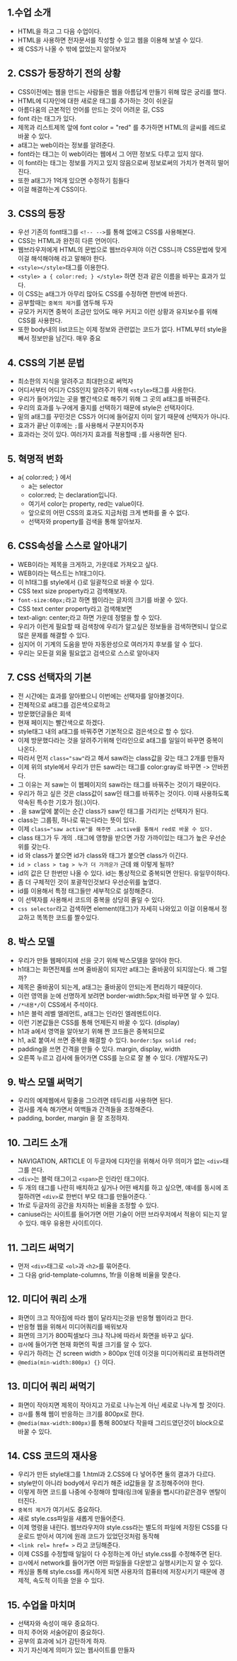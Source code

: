 ## 1.수업 소개
- HTML을 하고 그 다음 수업이다.
- HTML을 사용하면 전자문서를 작성할 수 있고 웹을 이용해 보낼 수 있다.
- 왜 CSS가 나올 수 밖에 없었는지 알아보자

## 2. CSS가 등장하기 전의 상황
- CSS이전에는 웹을 만드는 사람들은 웹을 아름답게 만들기 위해 많은 궁리를 했다.
- HTML에 디자인에 대한 새로운 태그를 추가하는 것이 쉬운길
- 아름다움의 근본적인 언어를 만드는 것이 어려운 길, CSS
- font 라는 태그가 있다.
- 제목과 리스트제목 앞에 font color = "red" 를 추가하면 HTML의 글씨를 레드로 바꿀 수 있다.
- a태그는 web이라는 정보를 알려준다.
- font라는 태그는 이 web이라는 웹에서 그 어떤 정보도 다루고 있지 않다.
- 이 font라는 태그는 정보를 가지고 있지 않음으로써 정보로써의 가치가 현격히 떨어진다.
- 또한 a태그가 1억개 있으면 수정하기 힘들다
- 이걸 해결하는게 CSS이다.

## 3. CSS의 등장
- 우선 기존의 font태그를 `<!-- -->`를 통해 없애고 CSS를 사용해본다.
- CSS는 HTML과 완전히 다른 언어이다.
- 웹브라우저에게 HTML의 문법으로 웹브라우저야 이건 CSS니까 CSS문법에 맞게 이걸 해석해야해 라고 말해야 한다.
- `<style></style>`태그를 이용한다. 
- `<style> a { color:red; } </style>` 하면 전과 같은 이름을 바꾸는 효과가 있다.
- 이 CSS는 a태그가 아무리 많아도 CSS를 수정하면 한번에 바뀐다.
- 공부할때는 `중복의 제거`를 염두해 두자
- 규모가 커지면 중복이 조금만 있어도 매우 커지고 이런 상황과 유지보수를 위해 CSS를 사용한다.
- 또한 body내의 list코드는 이제 정보와 관련없는 코드가 없다. HTML부터 style을 빼서 정보만을 남긴다. 매우 중요

## 4. CSS의 기본 문법
- 최소한의 지식을 알려주고 최대한으로 써먹자
- 어디서부터 어디가 CSS인지 알려주기 위해 `<style>`태그를 사용한다.
- 우리가 들어가있는 곳을 빨간색으로 해주기 위해 그 곳의 a태그를 바꿔준다.
- 우리의 효과를 누구에게 줄지를 선택하기 때문에 style은 선택자이다.
- 밑의 a태그를 꾸민것은 CSS가 어디에 들어갈지 이미 알기 때문에 선택자가 아니다.
- 효과가 끝난 이후에는 `;`를 사용해서 구분지어주자
- 효과라는 것이 있다. 여러가지 효과를 적용할때 `;`를 사용하면 된다.

## 5. 혁명적 변화
- a{ color:red; } 에서
  - a는 selector 
  - color:red; 는 declaration입니다. 
  - 여기서 color는 property, red는 value이다.
  - 앞으로의 어떤 CSS의 효과도 지금처럼 크게 변화를 줄 수 없다.
  - 선택자와 property를 검색을 통해 알아보자.

## 6. CSS속성을 스스로 알아내기
- WEB이라는 제목을 크게하고, 가운데로 가져오고 싶다.
- WEB이라는 텍스트는 h1태그이다. 
- 이 h1태그를 style에서 {}로 일괄적으로 바꿀 수 있다.
- CSS text size property라고 검색해보자.
- `font-size:60px;`라고 하면 웹이라는 글자의 크기를 바꿀 수 있다.
- CSS text center property라고 검색해보면
- text-align: center;라고 하면 가운데 정렬을 할 수 있다.
- 우리가 이런게 필요할 때 검색창에 우리가 알고싶은 정보들을 검색하면되니 앞으로 많은 문제를 해결할 수 있다.
- 심지어 이 기계의 도움을 받아 자동완성으로 여러가지 후보를 알 수 있다.
- 우리는 모든걸 외울 필요없고 검색으로 스스로 알아내자 

## 7. CSS 선택자의 기본
- 전 시간에는 효과를 알아봤으니 이번에는 선택자를 알아볼것이다.
- 전체적으로 a태그를 검은색으로하고
- 방문했던글들은 회색
- 현재 페이지는 빨간색으로 하겠다.
- style태그 내의 a태그를 바꿔주면 기본적으로 검은색으로 할 수 있다.
- 이제 방문했다라는 것을 알려주기위해 인라인으로 a태그를 일일이 바꾸면 중복이 나온다.
- 따라서 먼저 `class="saw"`라고 해서 saw라는 class값을 갖는 태그 2개를 만들자
- 이제 위의 style에서 우리가 만든 saw라는 태그를 color:gray로 바꾸면 -> 안바뀐다.
- 그 이유는 저 saw는 이 웹페이지의 saw라는 태그를 바꿔주는 것이기 때문이다.
- 우리가 하고 싶은 것은 class값이 saw인 태그를 바꿔주는 것이다. 이때 사용하도록 약속된 특수한 기호가 점(.)이다.
- `.`을 saw앞에 붙이는 순간 class가 saw인 태그를 가리키는 선택자가 된다.
- class는 그룹핑, 하나로 묶는다라는 뜻이 있다.
- 이제 `class="saw active"를 해주면 .active를 통해서 red로 바꿀 수 있다.`
- class 태그가 두 개의 `.`태그에 영향을 받으면 가장 가까이있는 태그가 높은 우선순위를 갖는다.
- id 와 class가 붙으면 id가 class와 태그가 붙으면 class가 이긴다.
- `id > class > tag > 누가 더 가까운가` 근데 왜 이렇게 될까? 
- id의 값은 단 한번만 나올 수 있다. id는 통상적으로 중복되면 안된다. 유일무이하다. 
- 좀 더 구체적인 것이 포괄적인것보다 우선순위를 높였다. 
- id를 이용해서 특정 태그들만 세부적으로 설정해준다.
- 이 선택자를 사용해서 코드의 중복을 상당히 줄일 수 있다.
- `css selector`라고 검색하면 element(태그)가 자세히 나와있고 이걸 이용해서 정교하고 똑똑한 코드를 짤수있다.

## 8. 박스 모델
- 우리가 만들 웹페이지에 선을 긋기 위해 박스모델을 알아야 한다.
- h1태그는 화면전체를 쓰며 줄바꿈이 되지만 a태그는 줄바꿈이 되지않는다. 왜 그럴까?
- 제목은 줄바꿈이 되는게, a태그는 줄바꿈이 안되는게 편리하기 때문이다.
- 이런 영역을 눈에 선명하게 보려면 border-width:5px;처럼 바꾸면 알 수 있다.
- `/*내용*/`이 CSS에서 주석이다.
- h1은 블럭 레벨 엘레먼트, a태그는 인라인 엘레멘트이다.
- 이런 기본값들은 CSS를 통해 언제든지 바꿀 수 있다. (display)
- h1과 a에서 영역을 알아보기 위해 짠 코드들은 중복되므로
- h1, a로 붙여서 쓰면 중복을 해결할 수 있다. `border:5px solid red;`
- padding을 쓰면 간격을 만들 수 있다. margin, display, width
- 오른쪽 누르고 검사에 들어가면 CSS를 눈으로 잘 볼 수 있다. (개발자도구) 

## 9. 박스 모델 써먹기
- 우리의 예제웹에서 밑줄을 그으려면 테두리를 사용하면 된다.
- 검사를 계속 해가면서 여백들과 간격들을 조정해준다.
- padding, border, margin 을 잘 조정하자.

## 10. 그리드 소개
- NAVIGATION, ARTICLE 이 두글자에 디자인을 위해서 아무 의미가 없는 `<div>`태그를 쓴다.
- `<div>`는 블럭 태그이고 `<span>`은 인라인 태그이다.
- 두 개의 태그를 나란히 배치하고 싶거나 어떤 배치를 하고 싶으면, 얘네를 동시에 조절하려면 `<div>`로 한번더 부모 태그를 만들어준다. `<div id="grid"> 
- 1fr로 두글자의 공간을 차지하는 비율을 조정할 수 있다.
- caniuse라는 사이트를 들어가면 어떤 기술이 어떤 브라우저에서 적용이 되는지 알 수 있다. 매우 유용한 사이트이다.

## 11. 그리드 써먹기
- 먼저 `<div>`태그로 `<ol>`과 `<h2>`를 묶어준다.
- 그 다음 grid-template-columns, 1fr을 이용해 비율을 맞춘다. 

## 12. 미디어 쿼리 소개
- 화면이 크고 작아짐에 따라 웹이 달라지는것을 반응형 웹이라고 한다.
- 반응형 웹을 위해서 미디어쿼리를 배워보자
- 화면의 크기가 800픽셀보다 크냐 작냐에 따라서 화면을 바꾸고 싶다.
- `검사`에 들어가면 현재 화면의 픽셀 크기를 알 수 있다.
- 우리가 하려는 건 screen width > 800px 인데 이것을 미디어쿼리로 표현하려면
- `@media(min-width:800px) {}` 이다.

## 13. 미디어 쿼리 써먹기
- 화면이 작아지면 제목이 작아지고 가로로 나누는게 아닌 세로로 나누게 할 것이다.
- `검사`를 통해 웹이 반응하는 크기를 800px로 한다.
- `@media(max-width:800px)`를 통해 800보다 작을때 그리드였던것이 block으로 바꿀 수 있다.

## 14. CSS 코드의 재사용
- 우리가 만든 style태그를 1.html과 2.CSS에 다 넣어주면 둘의 결과가 다르다.
- style만이 아니라 body에서 우리가 해준 id값들을 잘 조정해주어야 한다.
- 이렇게 하면 코드를 나중에 수정해야 할때(링크에 밑줄을 뺍시다!)같은경우 멘탈이 터진다.
- `중복의 제거`가 여기서도 중요하다.
- 새로 style.css파일을 새롭게 만들어준다.
- 이제 명령을 내린다. 웹브라우저야 style.css라는 별도의 파일에 저장된 CSS를 다운로드 받아서 여기에 원래 코드가 있었던것처럼
동작해
- `<link rel= href= >` 라고 코딩해준다.
- 이제 CSS를 수정할때 일일이 다 수정하는게 아닌 style.css를 수정해주면 된다.
- `검사`에서 network를 들어가면 어떤 파일들을 다운받고 실행시키는지 알 수 있다.
- 캐싱을 통해 style.css를 캐시하게 되면 사용자의 컴퓨터에 저장시키기 때문에 경제적, 속도적 이득을 얻을 수 있다. 

## 15. 수업을 마치며
- 선택자와 속성이 매우 중요하다. 
- 마치 주어와 서술어같이 중요하다.
- 공부의 효과에 뇌가 감탄하게 하자.
- 자기 자신에게 의미가 있는 웹사이트를 만들자











